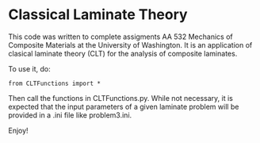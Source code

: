 # Classical Laminate Theory

This code was written to complete assigments AA 532 Mechanics of Composite Materials at the University of Washington. It is an application of clasical laminate theory (CLT) for the analysis of composite laminates.

To use it, do:

	from CLTFunctions import *

Then call the functions in CLTFunctions.py. While not necessary, it is expected that the input parameters of a given laminate problem will be provided in a .ini file like problem3.ini.

Enjoy!